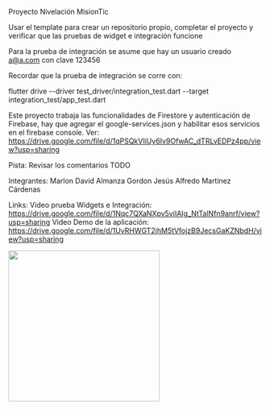 Proyecto Nivelación MisionTic 

Usar el template para crear un repositorio propio, completar el proyecto y verificar que las pruebas de widget e integración funcione

Para la prueba de integración se asume que hay un usuario creado a@a.com con clave 123456

Recordar que la prueba de integración se corre con:   

flutter drive --driver test_driver/integration_test.dart --target integration_test/app_test.dart

Este proyecto trabaja las funcionalidades de Firestore y autenticación de Firebase, hay que agregar el google-services.json y habilitar esos servicios en el firebase console. Ver: https://drive.google.com/file/d/1qPSQkVIiUy6Iv9OfwAC_dTRLvEDPz4pp/view?usp=sharing   

Pista: Revisar los comentarios TODO   

Integrantes:
Marlon David Almanza Gordon
Jesús Alfredo Martínez Cárdenas

Links: 
Video prueba Widgets e Integración: https://drive.google.com/file/d/1Nqc7QXaNXpv5viIAIg_NtTalNfn9anrf/view?usp=sharing
Video Demo de la aplicación: https://drive.google.com/file/d/1UvRHWGT2jhM5tVfojzB9JecsGaKZNbdH/view?usp=sharing

<img src="firebase.gif" width="300" />